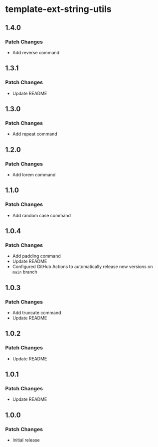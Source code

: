 # template-ext-string-utils

## 1.4.0

### Patch Changes

- Add reverse command

## 1.3.1

### Patch Changes

- Update README

## 1.3.0

### Patch Changes

- Add repeat command

## 1.2.0

### Patch Changes

- Add lorem command

## 1.1.0

### Patch Changes

- Add random case command

## 1.0.4

### Patch Changes

- Add padding command
- Update README
- Configured GitHub Actions to automatically release new versions on `main` branch

## 1.0.3

### Patch Changes

- Add truncate command
- Update README

## 1.0.2

### Patch Changes

- Update README

## 1.0.1

### Patch Changes

- Update README

## 1.0.0

### Patch Changes

- Initial release
